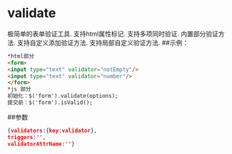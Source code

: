 # validate
极简单的表单验证工具.
支持html属性标记.
支持多项同时验证.
内置部分验证方法.
支持自定义添加验证方法.
支持局部自定义验证方法.
##示例：
```html
*html部分
<form>
<input type="text" validator="notEmpty"/>
<input type="text" validator="number"/>
</form>
*js 部分
初始化：$('form').validate(options);
提交前：$('form').isValid();
```
##参数
```json
{validators:{key:validator},
triggers:'',
validatorAttrName:''}
```


